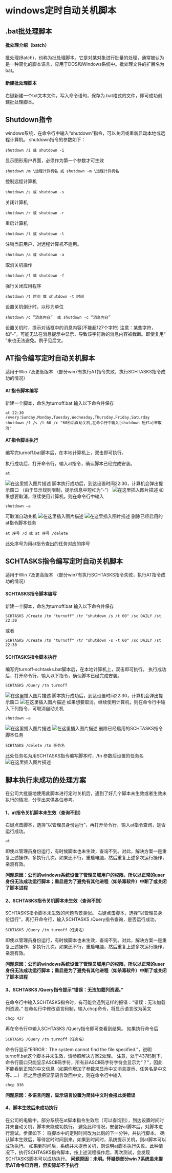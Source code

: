 windows定时自动关机脚本
=======================
## .bat批处理脚本
#### 批处理介绍（batch）
批处理(Batch)，也称为批处理脚本。它是对某对象进行批量的处理，通常被认为是一种简化的脚本语言，应用于DOS和Windows系统中。批处理文件的扩展名为bat。
#### 新建批处理脚本
右键新建一个txt文本文件，写入命令语句，保存为.bat格式的文件，即可成功创建批处理脚本。

## Shutdown指令
windows系统，在命令行中输入“shutdown”指令，可以关闭或重新启动本地或远程计算机。
shutdown指令的参数如下：
```
shutdown /i 或 shutdown -i
```
显示图形用户界面，必须作为第一个参数才可生效
```
shutdown /m \远程计算机名 或 shutdown -m \远程计算机名
```
控制远程计算机
```
shutdown /s 或 shutdown -s
```
关闭计算机
```
shutdown /r 或 shutdown -r
```
重启计算机
```
shutdown /l 或 shutdown -l
```
注销当前用户，对远程计算机不适用。
```
shutdown /a 或 shutdown -a
```
取消关机操作
```
shutdown /f 或 shutdown -f
```
强行关闭应用程序
```
shutdown /t 时间 或 shutdown -t 时间
```
设置关机倒计时，以秒为单位
```
shutdown /c ”消息内容”  或 shutdown -c ”消息内容”
```
设置关机时，提示对话框中的消息内容(不能超127个字符)
注意：某些字符，如“-”，可能无法在消息提示中显示，导致该字符后的消息内容被截断。即使复用“ ”来也无法避免。例子见后文。

## AT指令编写定时自动关机脚本
适用于Win 7及更低版本
（部分win7有执行AT指令失败，执行SCHTASKS指令成功的情况）
#### AT指令脚本编写
新建一个脚本，命名为turnoff.bat
输入以下命令并保存
```
at 22:30 /every:Sunday,Monday,Tuesday,Wednesday,Thursday,Friday,Saturday shutdown /f /s /t 60 /c "60秒后自动关机,在命令行中输入[shutdown 短杠a]来取消"
```
#### AT指令脚本执行
编写完turnoff.bat脚本后，在本地计算机上，双击即可执行。

执行成功后，打开命令行，输入at指令，确认脚本已经完成安装。
```
at
```
![在这里插入图片描述](https://img-blog.csdnimg.cn/20190614214056989.png?x-oss-process=image/watermark,type_ZmFuZ3poZW5naGVpdGk,shadow_10,text_aHR0cHM6Ly9ibG9nLmNzZG4ubmV0L2lua2Zsb3c=,size_16,color_FFFFFF,t_70)
脚本执行成功后，到达设置时间22:30，计算机会弹出提示窗口
（由于显示规则限制，提示信息中短杠为“-”）
![在这里插入图片描述](https://img-blog.csdnimg.cn/2019061421414693.png?x-oss-process=image/watermark,type_ZmFuZ3poZW5naGVpdGk,shadow_10,text_aHR0cHM6Ly9ibG9nLmNzZG4ubmV0L2lua2Zsb3c=,size_16,color_FFFFFF,t_70)
如果想要取消，继续使用计算机，则在命令行中输入
```
shutdown –a
```
可取消自动关机
![在这里插入图片描述](https://img-blog.csdnimg.cn/20190614214214131.png?x-oss-process=image/watermark,type_ZmFuZ3poZW5naGVpdGk,shadow_10,text_aHR0cHM6Ly9ibG9nLmNzZG4ubmV0L2lua2Zsb3c=,size_16,color_FFFFFF,t_70)
![在这里插入图片描述](https://img-blog.csdnimg.cn/20190614214222393.png)
删除已经启用的at指令脚本任务
```
at 序号 /d 或 at 序号 /delete 
```
此处序号为用at指令查出的任务对应的序号
## SCHTASKS指令编写定时自动关机脚本
适用于Win 7及更高版本
（部分win7有执行SCHTASKS指令失败，执行AT指令成功的情况）
#### SCHTASKS指令脚本编写
新建一个脚本，命名为turnoff.bat
输入以下命令并保存
```
SCHTASKS /Create /tn "turnoff" /tr "shutdown /s /t 60" /sc DAILY /st 22:30
```
或者
```
SCHTASKS /Create /tn "turnoff" /tr "shutdown -s -t 60" /sc DAILY /st 22:30
```
#### SCHTASKS指令脚本执行
编写完turnoff-schtasks.bat脚本后，在本地计算机上，双击即可执行。
执行成功后，打开命令行，输入以下指令，确认脚本已经完成安装。
```
SCHTASKS /Query /tn turnoff
```
![在这里插入图片描述](https://img-blog.csdnimg.cn/20190614214650159.png?x-oss-process=image/watermark,type_ZmFuZ3poZW5naGVpdGk,shadow_10,text_aHR0cHM6Ly9ibG9nLmNzZG4ubmV0L2lua2Zsb3c=,size_16,color_FFFFFF,t_70)
脚本执行成功后，到达设置时间22:30，计算机会弹出提示窗口
![在这里插入图片描述](https://img-blog.csdnimg.cn/2019061421470052.png?x-oss-process=image/watermark,type_ZmFuZ3poZW5naGVpdGk,shadow_10,text_aHR0cHM6Ly9ibG9nLmNzZG4ubmV0L2lua2Zsb3c=,size_16,color_FFFFFF,t_70)
如果想要取消，继续使用计算机，则在命令行中输入下列指令，可取消自动关机
```
shutdown –a
```
![在这里插入图片描述](https://img-blog.csdnimg.cn/20190614214708364.png?x-oss-process=image/watermark,type_ZmFuZ3poZW5naGVpdGk,shadow_10,text_aHR0cHM6Ly9ibG9nLmNzZG4ubmV0L2lua2Zsb3c=,size_16,color_FFFFFF,t_70)
![在这里插入图片描述](https://img-blog.csdnimg.cn/20190614214714790.png)
删除已经启用的SCHTASKS指令脚本任务
```
SCHTASKS /delete /tn 任务名
```
此处任务名为用SCHTASKS指令编写脚本时，/tn 参数后设置的任务名![在这里插入图片描述](https://img-blog.csdnimg.cn/20190614213033921.png?x-oss-process=image/watermark,type_ZmFuZ3poZW5naGVpdGk,shadow_10,text_aHR0cHM6Ly9ibG9nLmNzZG4ubmV0L2lua2Zsb3c=,size_16,color_FFFFFF,t_70)
## 脚本执行未成功的处理方案
在公司大批量地使用此脚本进行定时关机后，遇到了好几个脚本未生效或者生效未执行的情况，分享出来供各位参考。
#### 1、at指令关机脚本未生效（查询不到）
右键点击脚本，选择“以管理员身份运行”，再打开命令行，输入at指令查询，是否运行成功。
```
at
```
即使以管理员身份运行，有时候脚本也未生效，查询不到。对此，解决方案一是重复上述操作，多执行几次。如果还不行，重启电脑，然后重复上述多次运行操作，亲测有效。

**问题原因：公司的windows系统设置了管理员域用户的权限，所以以正常的user身份无法成功运行脚本；重启是为了避免有其他进程（如杀毒软件）中断了或关闭了脚本进程**

#### 2、SCHTASKS指令关机脚本未生效（查询不到）
SCHTASKS指令脚本未生效的问题背景类似。
右键点击脚本，选择“以管理员身份运行”，再打开命令行，输入SCHTASKS /Query指令查询，是否运行成功。
```
SCHTASKS /Query /tn turnoff（任务名）
```
即使以管理员身份运行，有时候脚本也未生效，查询不到。对此，解决方案一是重复上述操作，多执行几次。如果还不行，重启电脑，然后重复上述多次运行操作，亲测有效。

**问题原因：公司的windows系统设置了管理员域用户的权限，所以以正常的user身份无法成功运行脚本；重启是为了避免有其他进程（如杀毒软件）中断了或关闭了脚本进程**

#### 3、SCHTASKS /Query指令提示“错误：无法加载列资源。”
在命令行中输入SCHTASKS指令时，有可能会遇到这样的报错：“错误：无法加载列资源。”
在命名行中修改语言码制，输入chcp命令，将显示语言改为英文
```
chcp 437
```
再在命令行中输入SCHTASKS /Query指令即可查看到结果。
如果执行命令后
```
SCHTASKS /Query /tn turnoff（任务名）
```
命令行显示“ERROR：The system cannot find the file specified.”，说明turnoff.bat这个脚本并未生效，请参照解决方案2处理。
注意，处于437码制下，命令行窗口只能显示ASCII码字符，所有非ASCII码字符字符会显示为“？”，因此不能看到正常的中文信息（如果你增加了参数来显示中文消息提示、任务名是中文等……）
若之后想把显示语言改回中文，则在命令行中输入
```
chcp 936
```
**问题原因：多语言问题，显示语言设置为简体中文时会报此类错误**
#### 4、脚本生效后未成功执行
在公司的电脑中，部分系统在at脚本指令生效后（可以查询到），到达设置时间时并未自动关机，脚本未能成功执行。
避免此种情况，安装好at脚本后，对脚本进行测试。步骤如下：
将脚本中的定时时间改为此刻的下一分钟，并执行脚本。
确认脚本生效后，等待定时时间到来，如果到时间时，系统提示关机，则at脚本可以成功执行。
如果到时间后，系统并未提示关机，则说明at脚本执行失败。此种情况下，执行SCHTASKS指令脚本，按上述流程操作后，再次测试，会发现SCHTASKS脚本可以成功执行。
**问题原因：未明。怀疑是部分win 7系统虽未提示AT命令已弃用，但实际却不予执行**
